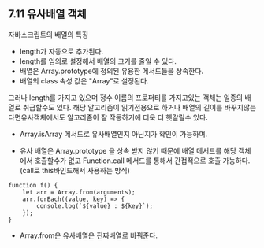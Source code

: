## 7.11 유사배열 객체

자바스크립트의 배열의 특징

- length가 자동으로 추가된다.
- length를 임의로 설정해서 배열의 크기를 줄일 수 있다.
- 배열은 Array.prototype에 정의된 유용한 메서드들을 상속한다.
- 배열의 class 속성 값은 "Array"로 설정된다.

그러나 length를 가지고 있으며 정수 이름의 프로퍼티를 가지고있는 객체는 일종의 배열로 취급할수도 있다.
해당 알고리즘이 읽기전용으로 하거나 배열의 길이를 바꾸지않는다면유사객체에서도 알고리즘이 잘 작동하기에 더욱 더 헷갈릴수 있다.

- Array.isArray 메서드로 유사배열인지 아닌지가 확인이 가능하며.

- 유사 배열은 Array.prototype 을 상속 받지 않기 때문에 배열 메서드를 해당 객체에서 호출할수가 없고 Function.call 메서드를 통해서 간접적으로 호출 가능하다.
  (call로 this바인드해서 사용하는 방식)

```
function f() {
    let arr = Array.from(arguments);
    arr.forEach((value, key) => {
        console.log(`${value} : ${key}`);
    });
}
```

- Array.from은 유사배열은 진짜배열로 바꿔준다.

